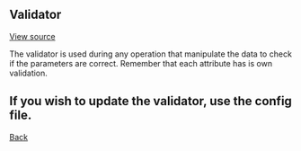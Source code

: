 ## Validator

[View source](https://github.com/railken/lara-ore-config/blob/master/src/Config/ConfigValidator.php)

The validator is used during any operation that manipulate the data to check if the parameters are correct. Remember that each attribute has is own validation.

If you wish to update the validator, use the config file.
---
[Back](index.md)